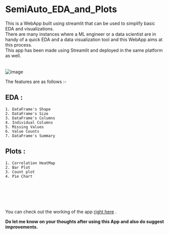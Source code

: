 # SemiAuto_EDA_and_Plots
This is a WebApp built using streamlit that can be used to simplify basic EDA and visualizations.<br>
There are many instances where a ML engineer or a data scientist are in handy of a quick EDA and a data visualization tool and this WebApp aims at this process.<br>
This app has been made using Streamlit and deployed in the same platform as well.<br><br><br>
![image](https://user-images.githubusercontent.com/75354390/114392178-07137180-9bb6-11eb-89a6-6713c5308cd2.png)

The features are as follows :-
## EDA :
    1. DataFrame's Shape
    2. DataFrame's Size
    3. DataFrame's Columns
    4. Individual Columns
    5. Missing Values
    6. Value Counts
    7. DataFrame's Summary
## Plots :
    1. Correlation HeatMap
    2. Bar Plot
    3. Count plot
    4. Pie Chart
 <br> <br> <br> <br>
 
You can check out the working of the app [right here](https://share.streamlit.io/am-ram/semiauto_eda_and_plots/main/SemiML.py) .

<strong> Do let me know on your thoughts after using this App and also do suggest improvements. </strong>
